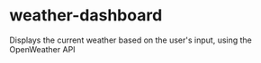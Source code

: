 # weather-dashboard
Displays the current weather based on the user's input, using the OpenWeather API
